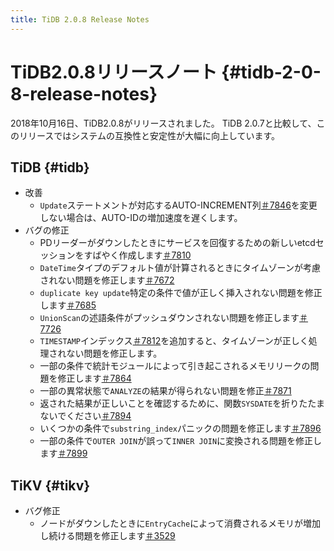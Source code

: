 ```yaml
---
title: TiDB 2.0.8 Release Notes
---
```


# TiDB2.0.8リリースノート {#tidb-2-0-8-release-notes}

2018年10月16日、TiDB2.0.8がリリースされました。 TiDB 2.0.7と比較して、このリリースではシステムの互換性と安定性が大幅に向上しています。

## TiDB {#tidb}

-   改善
    -   `Update`ステートメントが対応するAUTO-INCREMENT列[＃7846](https://github.com/pingcap/tidb/pull/7846)を変更しない場合は、AUTO-IDの増加速度を遅くします。
-   バグの修正
    -   PDリーダーがダウンしたときにサービスを回復するための新しいetcdセッションをすばやく作成します[＃7810](https://github.com/pingcap/tidb/pull/7810)
    -   `DateTime`タイプのデフォルト値が計算されるときにタイムゾーンが考慮されない問題を修正します[＃7672](https://github.com/pingcap/tidb/pull/7672)
    -   `duplicate key update`特定の条件で値が正しく挿入されない問題を修正します[＃7685](https://github.com/pingcap/tidb/pull/7685)
    -   `UnionScan`の述語条件がプッシュダウンされない問題を修正します[＃7726](https://github.com/pingcap/tidb/pull/7726)
    -   `TIMESTAMP`インデックス[＃7812](https://github.com/pingcap/tidb/pull/7812)を追加すると、タイムゾーンが正しく処理されない問題を修正します。
    -   一部の条件で統計モジュールによって引き起こされるメモリリークの問題を修正します[＃7864](https://github.com/pingcap/tidb/pull/7864)
    -   一部の異常状態で`ANALYZE`の結果が得られない問題を修正[＃7871](https://github.com/pingcap/tidb/pull/7871)
    -   返された結果が正しいことを確認するために、関数`SYSDATE`を折りたたまないでください[＃7894](https://github.com/pingcap/tidb/pull/7894)
    -   いくつかの条件で`substring_index`パニックの問題を修正します[＃7896](https://github.com/pingcap/tidb/pull/7896)
    -   一部の条件で`OUTER JOIN`が誤って`INNER JOIN`に変換される問題を修正します[＃7899](https://github.com/pingcap/tidb/pull/7899)

## TiKV {#tikv}

-   バグ修正
    -   ノードがダウンしたときに`EntryCache`によって消費されるメモリが増加し続ける問題を修正します[＃3529](https://github.com/tikv/tikv/pull/3529)
